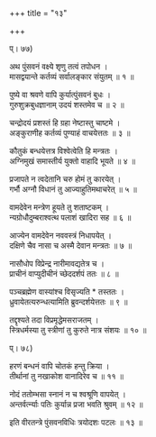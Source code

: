 +++
title = "१३"

+++
  
  
प्। ७७)  
  
अथ पुंसवनं वक्ष्ये शृणु तत्वं तपोधन ।  
मासद्वयान्ते कर्तव्यं सर्वालङ्कार संयुतम् ॥ १ ॥  
  
पुष्ये वा श्रवणे वापि कुर्यात्पुंसवनं बुधः ।  
गुरुशुक्रबुधज्ञानाम् उदयं शस्तमेव च ॥ २ ॥  
  
चन्द्रोदयं प्रशस्तं हि ग्रहा नेष्टास्तु चाष्टमे ।  
अङ्कुराणीह कर्तव्यं पुण्याहं वाचयेत्ततः ॥ ३ ॥  
  
कौतुकं बन्धयेत्तत्र विश्वेत्वेति हि मन्त्रतः ।  
अग्निमुखं समास्तीर्य युक्तो वाहादि भूयते ॥ ४ ॥  
  
प्रजापते न त्वदेतानि चरु होमं तु कारयेत् ।  
गर्भौ अग्नौ विधानं तु आज्याहुतिमथाचरेत् ॥ ५ ॥  
  
वामदेवेन मन्त्रेण हूयते तु शताष्टकम् ।  
न्यग्रोधौदुम्बराश्वत्थ पलाशं खादिरा सह ॥ ६ ॥  
  
आज्येन वामदेवेन नववस्त्रं निधापयेत् ।  
दक्षिणे चैव नासा च अस्मै देवान मन्त्रतः ॥ ७ ॥  
  
नासौधोप विप्रेन्द्र नारीमावद्यतेत्र च ।  
प्राचीनं वाप्युदीचीनं च्छेददर्शपं ततः ॥ ८ ॥  
  
पञ्चब्रह्मेण वास्यांश्च विसृज्यति * तस्ततः ।  
ध्रुवायेतत्यरुन्धत्यामिति ब्रुवन्दर्शयेत्ततः ॥ ९ ॥  
  
तद्दृश्यते तदा विप्रमृद्धेमसराजतम् ।  
स्त्रिधर्मस्या तु स्त्रीणां तु कुरुते नात्र संशयः ॥ १० ॥  
  
प्। ७८)   
  
हरणं बन्धनं वापि चोतकं हन्तु क्रिया ।  
तीर्थानां तु नखाकोश वानादिरेव च ॥ ११ ॥  
  
नोदं ततोम्भसा स्नानं न च श्वश्रूणि वापयेत् ।  
अन्तर्वर्त्न्याः पतिः कुर्यान्न प्रजा भवति श्रुवम् ॥ १२ ॥  
  
इति वीरतन्त्रे पुंसवनविधिः त्रयोदशः पटलः ॥ १३ ॥  
